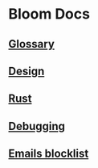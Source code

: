 # Bloom Docs

## [Glossary](glossary.md)


## [Design](design.md)


## [Rust](rust.md)


## [Debugging](debugging.md)


## [Emails blocklist](emails_blocklist.md)
